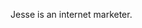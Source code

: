  <!DOCTYPE html>
<html>
  <head>
    <meta charset="UTF-8">
    <title>title</title>
  </head>
  <body>
   
Jesse is an internet marketer.
  
  </body>
</html>
